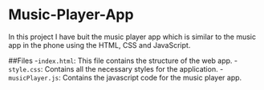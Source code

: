 # Music-Player-App

In this project I have buit the music player app which is similar to the music app in the phone using the HTML, CSS and JavaScript.

##Files
-`index.html`: This file contains the structure of the web app.
-`style.css`: Contains all the necessary styles for the application.
-`musicPlayer.js`: Contains the javascript code for the music player app.
